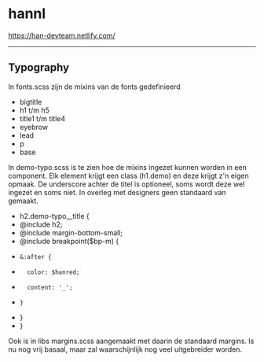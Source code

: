 ﻿# hannl

https://han-devteam.netlify.com/

---

## Typography

In fonts.scss zijn de mixins van de fonts gedefinieerd
- bigtitle
- h1 t/m h5
- title1 t/m title4
- eyebrow
- lead
- p
- base

In demo-typo.scss is te zien hoe de mixins ingezet kunnen worden in een component. Elk element krijgt een class (h1.demo) en deze krijgt z'n eigen opmaak. De underscore achter de titel is optioneel, soms wordt deze wel ingezet en soms niet. In overleg met designers geen standaard van gemaakt.

- h2.demo-typo__title {
-   @include h2;
-   @include margin-bottom-small;
-   @include breakpoint($bp-m) {
-     &:after {
-       color: $hanred;
-       content: '_';
-     }
-   }
- }

Ook is in libs margins.scss aangemaakt met daarin de standaard margins. Is nu nog vrij basaal, maar zal waarschijnlijk nog veel uitgebreider worden.
